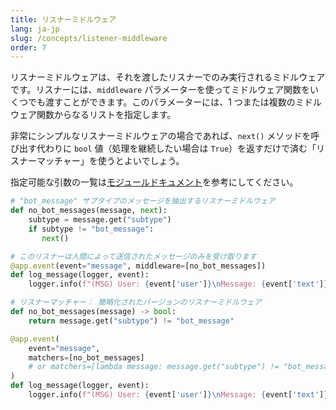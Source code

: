 ```yaml
---
title: リスナーミドルウェア
lang: ja-jp
slug: /concepts/listener-middleware
order: 7
---
```



リスナーミドルウェアは、それを渡したリスナーでのみ実行されるミドルウェアです。リスナーには、`middleware` パラメーターを使ってミドルウェア関数をいくつでも渡すことができます。このパラメーターには、1 つまたは複数のミドルウェア関数からなるリストを指定します。

非常にシンプルなリスナーミドルウェアの場合であれば、`next()` メソッドを呼び出す代わりに `bool` 値（処理を継続したい場合は `True`）を返すだけで済む「リスナーマッチャー」を使うとよいでしょう。



<span>指定可能な引数の一覧は<a href="https://slack.dev/bolt-python/api-docs/slack_bolt/kwargs_injection/args.html">モジュールドキュメント</a>を参考にしてください。</span>

```python
# "bot_message" サブタイプのメッセージを抽出するリスナーミドルウェア
def no_bot_messages(message, next):
    subtype = message.get("subtype")
    if subtype != "bot_message":
       next()

# このリスナーは人間によって送信されたメッセージのみを受け取ります
@app.event(event="message", middleware=[no_bot_messages])
def log_message(logger, event):
    logger.info(f"(MSG) User: {event['user']}\nMessage: {event['text']}")

# リスナーマッチャー： 簡略化されたバージョンのリスナーミドルウェア
def no_bot_messages(message) -> bool:
    return message.get("subtype") != "bot_message"

@app.event(
    event="message", 
    matchers=[no_bot_messages]
    # or matchers=[lambda message: message.get("subtype") != "bot_message"]
)
def log_message(logger, event):
    logger.info(f"(MSG) User: {event['user']}\nMessage: {event['text']}")
```

